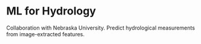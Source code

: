 # ML for Hydrology
Collaboration with Nebraska University. Predict hydrological measurements from image-extracted features.
